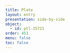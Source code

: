 ```yaml
---
title: Plate
layout: entry
presentation: side-by-side
object:
  - id: ptl-25721
order: 453
menu: false
toc: false
---
```

